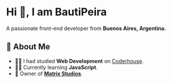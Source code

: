 <h1 style="text-align-center; font-weight:bold;">Hi 👋, I am BautiPeira</h1>

A passionate front-end developer from __Buenos Aires, Argentina.__


##                       🚀 About Me
- 👨‍🎓 I had studied **Web Development** on [Coderhouse](https://coderhouse.com). 
- 👨‍💻 Currently learning **JavaScript**.
- 👑 Owner of [**Matrix Studios**](https://discord.gg/PGJvbxWZVJ).
